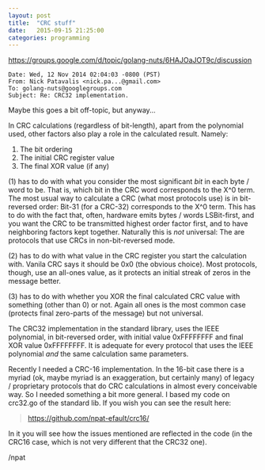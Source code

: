 ```yaml
---
layout: post
title:  "CRC stuff"
date:   2015-09-15 21:25:00
categories: programming
---
```


<https://groups.google.com/d/topic/golang-nuts/6HAJOaJOT9c/discussion>

    Date: Wed, 12 Nov 2014 02:04:03 -0800 (PST)
    From: Nick Patavalis <nick.pa...@gmail.com>
    To: golang-nuts@googlegroups.com
    Subject: Re: CRC32 implementation.
  
Maybe this goes a bit off-topic, but anyway...

In CRC calculations (regardless of bit-length), apart from the
polynomial used, other factors also play a role in the calculated
result. Namely:

1. The bit ordering
2. The initial CRC register value
3. The final XOR value (if any)

(1) has to do with what you consider the most significant *bit* in
each byte / word to be. That is, which bit in the CRC word corresponds
to the X^0 term. The most usual way to calculate a CRC (what most
protocols use) is in bit-reversed order: Bit-31 (for a CRC-32)
corresponds to the X^0 term. This has to do with the fact that, often,
hardware emits bytes / words LSBit-first, and you want the CRC to be
transmitted highest order factor first, and to have neighboring
factors kept together. Naturally this is *not* universal: The are
protocols that use CRCs in non-bit-reversed mode.

(2) has to do with what value in the CRC register you start the
calculation with. Vanila CRC says it should be 0x0 (the obvious
choice). Most protocols, though, use an all-ones value, as it protects
an initial streak of zeros in the message better.

(3) has to do with whether you XOR the final calculated CRC value with
something (other than 0) or not. Again all ones is the most common
case (protects final zero-parts of the message) but not universal.

The CRC32 implementation in the standard library, uses the IEEE
polynomial, in bit-reversed order, with initial value 0xFFFFFFFF and
final XOR value 0xFFFFFFFF. It is adequate for every protocol that
uses the IEEE polynomial *and* the same calculation same parameters.

Recently I needed a CRC-16 implementation. In the 16-bit case there is
a myriad (ok, maybe myriad is an exaggeration, but certainly many) of
legacy / proprietary protocols that do CRC calculations in almost
every conceivable way. So I needed something a bit more general. I
based my code on crc32.go of the standard lib. If you wish you can see
the result here:

> <https://github.com/npat-efault/crc16/>

In it you will see how the issues mentioned are reflected in the code
(in the CRC16 case, which is not very different that the CRC32 one).

/npat
